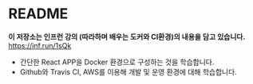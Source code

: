 # README
**이 저장소는 인프런 강의 (따라하며 배우는 도커와 CI환경)의 내용을 담고 있습니다.**
https://inf.run/1sQk
- 간단한 React APP을 Docker 환경으로 구성하는 것을 학습합니다.
- Github와 Travis CI, AWS를 이용해 개발 및 운영 환경에 대해 학습합니다.
